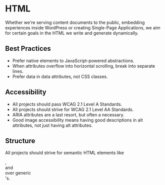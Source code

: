 # HTML

Whether we're serving content documents to the public, embedding experiences inside WordPress or creating Single-Page Applications, we aim for certain goals in the HTML we write and generate dynamically.

## Best Practices
* Prefer native elements to JavaScript-powered abstractions.
* When attributes overflow into horizontal scrolling, break into separate lines.
* Prefer data in data attributes, not CSS classes.

## Accessibility
* All projects should pass WCAG 2.1 Level A Standards.
* All projects should strive for WCAG 2.1 Level AA Standards.
* ARIA attributes are a last resort, but often a necessary.
* Good image accessibility means having good descriptions in alt attributes, not just having alt attributes.

## Structure

All projects should strive for semantic HTML elements like <main>, <article> and <aside> over generic <div>'s.

